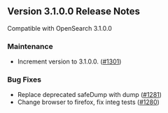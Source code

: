 ## Version 3.1.0.0 Release Notes

Compatible with OpenSearch 3.1.0.0

### Maintenance
* Increment version to 3.1.0.0. ([#1301](https://github.com/opensearch-project/security-analytics-dashboards-plugin/pull/1301))

### Bug Fixes
* Replace deprecated safeDump with dump ([#1281](https://github.com/opensearch-project/security-analytics-dashboards-plugin/pull/1281))
* Change browser to firefox, fix integ tests ([#1280](https://github.com/opensearch-project/security-analytics-dashboards-plugin/pull/1280))
